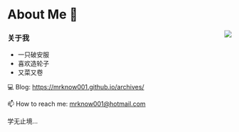# About Me 👋
<img align="right" src="https://github-readme-stats.vercel.app/api?username=mrknow001&show_icons=true)](https://github.com/anuraghazra/github-readme-stats" />
<h3>关于我</h3>
<ul>
  <li>一只破安服</li>
  <li>喜欢造轮子</li>
  <li>又菜又卷</li>
</ul>

💻 Blog: https://mrknow001.github.io/archives/

📫 How to reach me: mrknow001@hotmail.com

学无止境...
